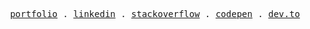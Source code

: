 <p align="center">
  <samp>
    <a href="https://amine.js.org">portfolio</a> .
    <a href="https://www.linkedin.com/in/mohamed-amine-griche">linkedin</a> .
    <a href="https://stackoverflow.com/users/10564525">stackoverflow</a> .
    <a href="https://codepen.io/am-77">codepen</a> .
    <a href="https://dev.to/am77">dev.to</a>
  </samp>
</p>
